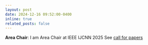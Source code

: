 ```yaml
---
layout: post
date: 2024-12-16 09:52:00-0400
inline: true
related_posts: false
---
```


**Area Chair**: I am Area Chair at IEEE IJCNN 2025 See [call for papers](https://2025.ijcnn.org/)
